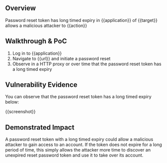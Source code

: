 ## Overview
<!--
Provide a 1-2 sentence description - see http://cveproject.github.io/docs/content/key-details-phrasing.pdf for tips

This format is a good guide:
[VULNTYPE] in [COMPONENT] in [APPLICATION] allows [ATTACKER] to [IMPACT] via [VECTOR]


-->
Password reset token has long timed expiry in {{application}} of {{target}} allows a malicious attacker to {{action}}

## Walkthrough & PoC
<!--
Provide a step-by-step walkthrough on how to access the vulnerable injection point, and how to exploit the vulnerability.
Adding a dot-pointed walkthrough with relevant screenshots will speed triage time and result in faster rewards!

Example:

1. Login to in-scope asset at <www.inscope.com/login>
1. Browse to account page
1. Modify ID token to add single quote
1. View error which states 'SQL Syntax Error'
1. Replace ID value with `1' waitfor delay '00:00:10'; `
-->
1. Log in to {{application}}
1. Navigate to {{url}} and initiate a password reset
1. Observe in a HTTP proxy or over time that the password reset token has a long timed expiry


## Vulnerability Evidence
<!--
Your submission MUST include evidence of the vulnerability and not be theoretical in nature.

For a reset password token with a long timed expiry, please post a screenshot that shows that the token does not expire after a long time. Please specify the specific amount of time is required before the token expires. If the token never expires, please specify this below.
-->

You can observe that the password reset token has a long timed expiry below:

{{screenshot}}
## Demonstrated Impact
<!--
Envision how the long timed expiry of the password reset token could be used by a malicious attacker (such as the brute forcing of valid tokens). If a malicious action is possible, provide a full proof-of-concept here.
-->

A password reset token with a long timed expiry could allow a malicious attacker to gain access to an account. If the token does not expire for a long period of time, this simply allows the attacker more time to discover an unexpired reset password token and use it to take over its account.
